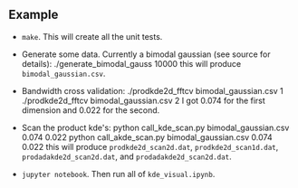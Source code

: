 Example
-------

+ `make`. This will create all the unit tests. 

+ Generate some data. Currently a bimodal gaussian (see source for details):
      ./generate_bimodal_gauss 10000
  this will produce `bimodal_gaussian.csv`. 

+ Bandwidth cross validation:
      ./prodkde2d_fftcv bimodal_gaussian.csv 1
      ./prodkde2d_fftcv bimodal_gaussian.csv 2
  I got 0.074 for the first dimension and 0.022 for the second. 

+ Scan the product kde's:
      python call_kde_scan.py bimodal_gaussian.csv 0.074 0.022
      python call_akde_scan.py bimodal_gaussian.csv 0.074 0.022
  this will produce `prodkde2d_scan2d.dat`, `prodkde2d_scan1d.dat`, `prodadakde2d_scan2d.dat`, and `prodadakde2d_scan2d.dat`.

+ `jupyter notebook`. Then run all of `kde_visual.ipynb`. 

